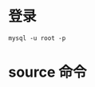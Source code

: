 # 登录

    mysql -u root -p

# source 命令


[Mysql 远程登录及常用命令]:  http://www.cnblogs.com/good_hans/archive/2010/03/29/1700046.html

[命令行如何远程连接MySQL数据库Laravel]: http://blog.csdn.net/lzpggg/article/details/4562439
